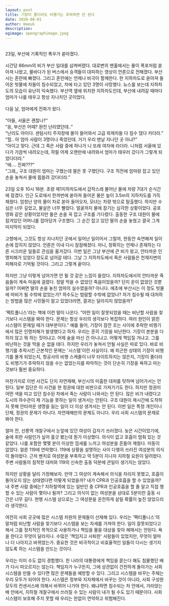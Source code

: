 ```yaml
---
layout: post
title: 기장이 졸더라도 비행기는 추락하면 안 된다
date: 2020-08-01
author: Heeuk
description:
ogimage: opengraphimage.jpeg
---
```


<br>
23일, 부산에 기록적인 폭우가 쏟아졌다.<br>
<br>
시간당 86mm의 비가 부산 일대를 삼켜버렸다. 대로변의 맨홀에서는 물이 폭포처럼 쏟아져 나왔고, 물바다가 된 버스에서 승객들이 대피하는 영상이 언론으로 전해졌다. 부산시는 혼란에 빠졌다. 그리고 혼란에는 언제나 비극이 함께한다. 한 지하차도로 쏟아져 들어온 빗물에 차들이 침수되었고, 차에 타고 있던 3명이 사망했다. 뉴스를 보는데 지하차도의 모습이 유난히 익숙했다. 부산역 옆에 위치한 지하차도인데, 부산에 내려갈 때마다 엄마가 나를 태우고 항상 지나치던 곳이었다.<br>
<br>
다음 날, 엄마에게 전화가 왔다.<br>
<br>
“아들, 서울은 괜찮나?”<br>
“응, 부산은 어때? 완전 난리였던데..”<br>
“난리도 아이다. 센텀시티 주자창에 물이 들어와서 고급 외제차들 다 침수 댔다 카더라.”<br>
“헐.. 아 엄마 사람이 3명이나 죽었던데. 거기 우리 맨날 지나던 곳 아냐?”<br>
“아이고 맞다. 근데 그 죽은 사람 중에 하나가 니 또래 여자애 라더라. 니처럼 서울에 있다가 가끔씩 내려오는데, 하필 어제 오랜만에 내려와서 엄마가 태우러 갔다가 그렇게 되었다더라.”<br>
“에…. 진짜???”<br>
“그래,, 구조 대원이 엄마는 구했는데 딸은 못 구했단다. 구조 직전에 엄마랑 잡고 있던 손을 놓쳐서 물에 휩쓸려 갔다더라.”<br>
<br>
23일 오후 10시 18분. 초량 제1지하차도에서 갑작스레 불어난 물에 차량 7대가 순식간에 잠겼다. 인근 도로에서 한꺼번에 쏟아져 들어온 물은 높이 3.5m의 지하차도를 가득 채웠다. 엄청난 양의 물이 차로 쏟아 들어오자, 모녀는 차량 밖으로 탈출했다. 하지만 수심은 너무 깊었고, 물살은 너무 빨랐다. 얼굴까지 물에 잠기는 심각한 상황이었다. 공포영화 같은 상황이었지만 둘은 손을 꼭 잡고 구조를 기다렸다. 출동한 구조 대원이 물에 잠겨있던 어머니를 잡아당겨 구조했다. 그 순간 잡고 있던 딸의 손을 놓쳤고 결국 그게 마지막이 되었다.<br>
<br>
고향에서, 그것도 항상 지나치던 곳에서 일어난 일이어서 그럴까, 한동안 숙연해져 일이 손에 잡히지 않았다. 언론은 이내 다시 잠잠해졌다. 아니, 정확히는 언제나 존재하는 다른 시끄러운 일들로 관심을 옮겨갔다. 이번 일은 그냥 부산에 큰 비가 왔고, 안타까운 인명피해가 있었다 정도로 넘어갈 테다. 그날 그 지하차도에서 죽은 사람들은 천재지변의 피해자로 기억될 것이다. 그리고 그렇게 끝이다.<br>
<br>
하지만 그냥 이렇게 넘어가면 안 될 것 같은 느낌이 들었다. 지하차도에서의 안타까운 죽음들이 계속 마음에 걸렸다. 정말 막을 수 없었던 죽음이었을까? 단지 운이 없었던 것뿐일까? 어쩌면 딸의 손을 놓친 엄마의 실수였을까? 아니다. 애초에 부산시는 이 정도 빗물에 마비가 될 수밖에 없었는가? 하수도는 범람할 수밖에 없었나? 차가 침수될 때 대처하는 방법을 많은 시민들이 알고 있었더라면, 결과는 달라지지 않았을까?<br>
<br>
'팩트풀니스'라는 책에 이런 말이 나온다. “어떤 일이 잘못되었을 때는 비난할 사람을 찾기보다 시스템을 봐야 한다. 문제는 항상 우리의 생각보다 복잡하다. 여러 원인이 얽힌 시스템이 문제일 때가 대부분이다.” 예를 들어, 기장이 잠깐 조는 사이에 추락한 비행기에서 많은 인명피해가 발생했다고 하자. 우리는 흔히 기장을 비난한다. 기장이 본분을 다하지 않고 뭐 하는 짓이냐고. 어제 술을 마신 건 아니냐고. 어떻게 책임질 거냐고. 그를 비난하는 것을 막을 순 없을 테다. 하지만 우리가 놓쳐서 안될 사실은 따로 있다. 바로 비행기를 추락시킨 근본적인 문제는 '시스템'이란 사실이다. 왜 피곤한 상태의 기장이 비행기를 몰게 되었는지, 항공사의 비행 스케줄이 너무 타이트하지는 않은지, 기장이 졸더라도 비행기가 추락하지 않을 수는 없었는지를 파악하는 것이 단순히 기장을 욕하고 마는 것보다 훨씬 중요하다.<br>
<br>
마찬가지로 이번 사건도 단지 자연재해, 부산시의 미흡한 대처를 탓하며 넘어가서는 안된다. 일부 집단은 이 사건을 현 정권에 대한 비판으로 가져가기도 한다. 하지만 정권이 어떤 색을 띠고 있던 침수된 차에서 죽는 사람이 나와서는 안 된다. 많은 비가 내렸다고 도시의 하수관이 제 기능을 못하는 일이 생겨서는 안된다. 구조 대원이 제시간에 도착하지 못해 안타까운 생명을 잃는 일이 더 이상 생겨서는 안 된다. 이번 일은 특정 개인이나 단체, 정권의 문제가 아니다. 자연재해만의 문제도 아니다. 우리 사회 시스템의 문제로 봐야 한다.<br>
<br>
얼마 전, 선릉역 개찰구에서 눈앞에 있던 여성이 갑자기 쓰러졌다. 늦은 시간이었기에, 술에 취한 사람인가 싶어 흘긋 봤는데 뭔가 이상했다. 의식이 없고 호흡이 멈춰 있는 것 같았다. 나를 포함한 몇몇 분이 이상한 낌새를 느끼고 여성분을 흔들어 깨웠다. 미동이 없었다. 얼른 119에 연락했다. 119에 상황을 설명하는 사이 다행히 쓰러진 여성분의 의식이 돌아왔다. 근처 벤치로 여성분을 부축하고 약 5분이 지나자 지하철 요원이 달려왔다. 주변 사람들의 침착한 대처와 119의 신속한 출동 덕분에 큰일이 생기지는 않았다.<br>
<br>
하지만 상황을 달리 가정해보자. 만약 그 여성이 계속해서 의식을 차리지 못했고, 호흡이 돌아오지 않는 상태였다면 어떻게 되었을까? 내가 CPR과 인공호흡을 할 수 있었을까? 내 주변 사람 중에는? 지하철역에 있는 일반인 중 CPR과 인공호흡을 할 줄 알고 직접 행할 수 있는 사람이 몇이나 될까? 그리고 의식이 없는 여성분을 상대로 5분이란 출동 시간은 너무 길다. 현행 시스템 상으로는 그 여성분을 온전하게 살릴 확률이 높진 않았으리라 생각한다.<br>
<br>
여전히 사회 곳곳에 많은 시스템 차원의 문제들이 산재해 있다. 우리는 '팩티풀니스'의 말처럼 비난할 사람을 찾기보다 시스템을 보는 자세를 가져야 한다. 일이 잘못되었다고 해서 그를 정치적인 목적으로 사용하거나 책임을 물을 대상을 찾아 헤매서는 안된다. 욕을 한다고 무엇이 달라지나. 수많은 '책임지고 사퇴한' 사람들이 있었지만, 무엇이 얼마나 더 나아지고 바뀌었는가. 중요한 것은 비극적이고 비효율적인 일들이 다시는 생기지 않도록 하는 시스템을 만드는 것이다.<br>
<br>
우리는 이미 수도 없이 경험했다. 한 나라의 대통령에게 책임을 묻는다 해도 침몰했던 배가 다시 떠오르지는 않는다. 책임자가 누구든지, 그에 상관없이 건전하게 돌아가는 사회시스템을 만들 수 있다면 많은 문제들을 예방할 수 있다. 그리고 시스템을 바꾸는 주체는 우리 모두가 되어야 한다. 시스템은 정부와 지자체에서 바꾸는 것이 아니라, 사회 구성원 모두의 컨센서스에 의해서 바뀌어 나가야 한다. 왜냐하면 침수되는 차 안에서, 가라앉는 배 안에서, 지하철 개찰구에서 쓰러질 수 있는 사람이 내가 될 수도 있기 때문이다. 사회시스템이 보호해 주지 못할 때 우리는 한없이 연약하고 위험해진다.<br>
